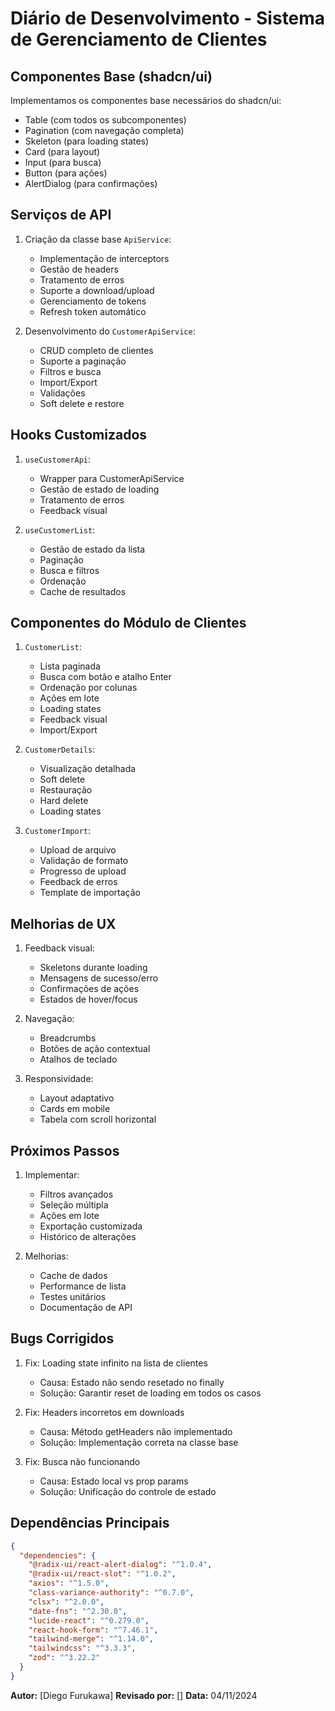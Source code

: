 # Diário de Desenvolvimento - Sistema de Gerenciamento de Clientes

## Componentes Base (shadcn/ui)
Implementamos os componentes base necessários do shadcn/ui:
- Table (com todos os subcomponentes)
- Pagination (com navegação completa)
- Skeleton (para loading states)
- Card (para layout)
- Input (para busca)
- Button (para ações)
- AlertDialog (para confirmações)

## Serviços de API
1. Criação da classe base `ApiService`:
   - Implementação de interceptors
   - Gestão de headers
   - Tratamento de erros
   - Suporte a download/upload
   - Gerenciamento de tokens
   - Refresh token automático

2. Desenvolvimento do `CustomerApiService`:
   - CRUD completo de clientes
   - Suporte a paginação
   - Filtros e busca
   - Import/Export
   - Validações
   - Soft delete e restore

## Hooks Customizados
1. `useCustomerApi`:
   - Wrapper para CustomerApiService
   - Gestão de estado de loading
   - Tratamento de erros
   - Feedback visual

2. `useCustomerList`:
   - Gestão de estado da lista
   - Paginação
   - Busca e filtros
   - Ordenação
   - Cache de resultados

## Componentes do Módulo de Clientes
1. `CustomerList`:
   - Lista paginada
   - Busca com botão e atalho Enter
   - Ordenação por colunas
   - Ações em lote
   - Loading states
   - Feedback visual
   - Import/Export

2. `CustomerDetails`:
   - Visualização detalhada
   - Soft delete
   - Restauração
   - Hard delete
   - Loading states

3. `CustomerImport`:
   - Upload de arquivo
   - Validação de formato
   - Progresso de upload
   - Feedback de erros
   - Template de importação

## Melhorias de UX
1. Feedback visual:
   - Skeletons durante loading
   - Mensagens de sucesso/erro
   - Confirmações de ações
   - Estados de hover/focus

2. Navegação:
   - Breadcrumbs
   - Botões de ação contextual
   - Atalhos de teclado

3. Responsividade:
   - Layout adaptativo
   - Cards em mobile
   - Tabela com scroll horizontal

## Próximos Passos
1. Implementar:
   - Filtros avançados
   - Seleção múltipla
   - Ações em lote
   - Exportação customizada
   - Histórico de alterações

2. Melhorias:
   - Cache de dados
   - Performance de lista
   - Testes unitários
   - Documentação de API

## Bugs Corrigidos
1. Fix: Loading state infinito na lista de clientes
   - Causa: Estado não sendo resetado no finally
   - Solução: Garantir reset de loading em todos os casos

2. Fix: Headers incorretos em downloads
   - Causa: Método getHeaders não implementado
   - Solução: Implementação correta na classe base

3. Fix: Busca não funcionando
   - Causa: Estado local vs prop params
   - Solução: Unificação do controle de estado

## Dependências Principais
```json
{
  "dependencies": {
    "@radix-ui/react-alert-dialog": "^1.0.4",
    "@radix-ui/react-slot": "^1.0.2",
    "axios": "^1.5.0",
    "class-variance-authority": "^0.7.0",
    "clsx": "^2.0.0",
    "date-fns": "^2.30.0",
    "lucide-react": "^0.279.0",
    "react-hook-form": "^7.46.1",
    "tailwind-merge": "^1.14.0",
    "tailwindcss": "^3.3.3",
    "zod": "^3.22.2"
  }
}
```

**Autor:** [Diego Furukawa]
**Revisado por:** []
**Data:** 04/11/2024